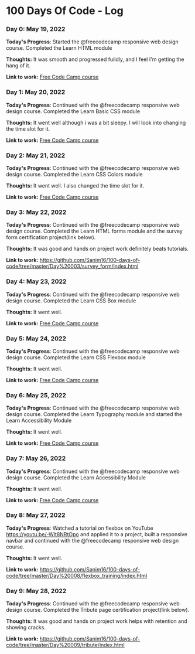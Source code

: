 # 100 Days Of Code - Log

### Day 0: May 19, 2022

**Today's Progress**: Started the @freecodecamp responsive web design course. Completed the Learn HTML module

**Thoughts:** It was smooth and progressed fuildly, and I feel I'm getting the hang of it.

**Link to work:** [Free Code Camp course](https://www.freecodecamp.org/learn/2022/responsive-web-design/)


### Day 1: May 20, 2022

**Today's Progress**: Continued with the @freecodecamp responsive web design course. Completed the Learn Basic CSS module

**Thoughts:** It went well although i was a bit sleepy. I will look into changing the time slot for it.

**Link to work:** [Free Code Camp course](https://www.freecodecamp.org/learn/2022/responsive-web-design/)


### Day 2: May 21, 2022

**Today's Progress**: Continued with the @freecodecamp responsive web design course. Completed the Learn CSS Colors module

**Thoughts:** It went well. I also changed the time slot for it.

**Link to work:** [Free Code Camp course](https://www.freecodecamp.org/learn/2022/responsive-web-design/)


### Day 3: May 22, 2022

**Today's Progress**: Continued with the @freecodecamp responsive web design course. Completed the Learn HTML forms module and the survey form certification project(link below).

**Thoughts:** It was good and hands on project work definitely beats tutorials.

**Link to work:** https://github.com/Sanim16/100-days-of-code/tree/master/Day%20003/survey_form/index.html


### Day 4: May 23, 2022

**Today's Progress**: Continued with the @freecodecamp responsive web design course. Completed the Learn CSS Box module

**Thoughts:** It went well.

**Link to work:** [Free Code Camp course](https://www.freecodecamp.org/learn/2022/responsive-web-design/)


### Day 5: May 24, 2022

**Today's Progress**: Continued with the @freecodecamp responsive web design course. Completed the Learn CSS Flexbox module

**Thoughts:** It went well.

**Link to work:** [Free Code Camp course](https://www.freecodecamp.org/learn/2022/responsive-web-design/)


### Day 6: May 25, 2022

**Today's Progress**: Continued with the @freecodecamp responsive web design course. Completed the Learn Typography module and started the Learn Accessibility Module

**Thoughts:** It went well.

**Link to work:** [Free Code Camp course](https://www.freecodecamp.org/learn/2022/responsive-web-design/)


### Day 7: May 26, 2022

**Today's Progress**: Continued with the @freecodecamp responsive web design course. Completed the Learn Accessibility Module

**Thoughts:** It went well.

**Link to work:** [Free Code Camp course](https://www.freecodecamp.org/learn/2022/responsive-web-design/)


### Day 8: May 27, 2022

**Today's Progress**: Watched a tutorial on flexbox on YouTube https://youtu.be/-Wlt8NRtOpo and applied it to a project, built a responsive navbar and continued with the @freecodecamp responsive web design course.

**Thoughts:** It went well.

**Link to work:** https://github.com/Sanim16/100-days-of-code/tree/master/Day%20008/flexbox_training/index.html


### Day 9: May 28, 2022

**Today's Progress**: Continued with the @freecodecamp responsive web design course. Completed the Tribute page certification project(link below).

**Thoughts:** It was good and hands on project work helps with retention and showing cracks.

**Link to work:** https://github.com/Sanim16/100-days-of-code/tree/master/Day%20009/tribute/index.html


<!--
Sample Log Day Reporting Format
### Day 0: February 30, 2016 (Example 2)
##### (delete me or comment me out)

**Today's Progress**: Fixed CSS, worked on canvas functionality for the app.

**Thoughts**: I really struggled with CSS, but, overall, I feel like I am slowly getting better at it. Canvas is still new for me, but I managed to figure out some basic functionality.

**Link(s) to work**: [Calculator App](http://www.example.com)


### Day 1: June 27, Monday

**Today's Progress**: I've gone through many exercises on FreeCodeCamp.

**Thoughts** I've recently started coding, and it's a great feeling when I finally solve an algorithm challenge after a lot of attempts and hours spent.

**Link(s) to work**
1. [Find the Longest Word in a String](https://www.freecodecamp.com/challenges/find-the-longest-word-in-a-string)
2. [Title Case a Sentence](https://www.freecodecamp.com/challenges/title-case-a-sentence)
-->
